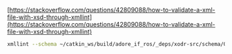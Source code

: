 [https://stackoverflow.com/questions/42809088/how-to-validate-a-xml-file-with-xsd-through-xmllint](https://stackoverflow.com/questions/42809088/how-to-validate-a-xml-file-with-xsd-through-xmllint)

~~~bash
xmllint --schema ~/catkin_ws/build/adore_if_ros/_deps/xodr-src/schema/OpenDRIVE_1.4H.xsd yourfile.xodr --noout
~~~